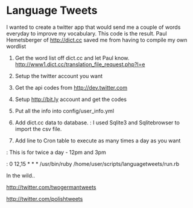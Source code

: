 # Language Tweets

I wanted to create a twitter app that would send me a couple of
words everyday to improve my vocabulary. This code is the result.
Paul Hemetsberger of <http://dict.cc> saved me from having to
compile my own wordlist

1. Get the word list off dict.cc and let Paul know.
<http://www1.dict.cc/translation_file_request.php?l=e>

2. Setup the twitter account you want

3. Get the api codes from <http://dev.twitter.com>

4. Setup <http://bit.ly> account and get the codes

5. Put all the info into config/user_info.yml

6. Add dict.cc data to database.
: I used Sqlite3 and Sqlitebrowser to import the csv file.

7. Add line to Cron table to execute as many times a day as you want

: This is for twice a day - 12pm and 3pm

: 0 12,15 * * *       /usr/bin/ruby /home/user/scripts/languagetweets/run.rb


In the wild..

<http://twitter.com/twogermantweets>

<http://twitter.com/polishtweets>
